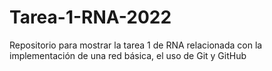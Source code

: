 # Tarea-1-RNA-2022
Repositorio para mostrar la tarea 1 de RNA relacionada con la implementación de una red básica, el uso de Git y GitHub
